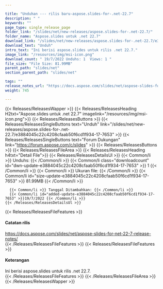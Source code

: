```yaml
---

title: "Unduhan --- rilis baru-aspose.slides-for-.net-22.7"
description: " "
keywords: ""
page_type: single_release_page
folder_link: "/slides/net/new-releases/aspose.slides-for-.net-22.7/"
folder_name: "Aspose.slides untuk .net 22.7"
download_link: "/slides/net/new-releases/aspose.slides-for-.net-22.7/e3884045c22c4208cfaab50f6cd1f934-17-7653"
download_text: "Unduh"
intro_text: "Ini berisi aspose.slides untuk rilis .net 22.7."
image_link: "/resources/img/msi-icon.png"
download_count: " 19/7/2022 Unduhs: 1  Views: 1 "
file_size: "File Size: 81.99MB"
parent_path: "slides/net"
section_parent_path: "slides/net"

tags: ""
release_notes_url: "https://docs.aspose.com/slides/net/aspose-slides-for-net-22-7-release-notes/"
weight: 745

---
```


{{< Releases/ReleasesWapper >}}
  {{< Releases/ReleasesHeading H2txt="Aspose.slides untuk .net 22.7" imagelink="/resources/img/msi-icon.png">}}
  {{< Releases/ReleasesButtons >}}
    {{< Releases/ReleasesSingleButtons text="Unduh" link="/slides/net/new-releases/aspose.slides-for-.net-22.7/e3884045c22c4208cfaab50f6cd1f934-17-7653" >}}
    {{< Releases/ReleasesSingleButtons text="Forum Dukungan" link="https://forum.aspose.com/c/slides" >}}
  {{< Releases/ReleasesButtons >}}
  {{< Releases/ReleasesFileArea >}}
    {{< Releases/ReleasesHeading h4txt="Detail File">}}
    {{< Releases/ReleasesDetailsUl >}}
      {{< Common/li >}} Unduhs: {{< /Common/li >}}
      {{< Common/li class="downloadcount" id="dwn-update-e3884045c22c4208cfaab50f6cd1f934-17-7653" >}} 1 {{< /Common/li >}}
      {{< Common/li >}} Ukuran file: {{< /Common/li >}}
      {{< Common/li id="size-update-e3884045c22c4208cfaab50f6cd1f934-17-7653" >}} 81.99MB {{< /Common/li >}}

      {{< Common/li >}} Tanggal Ditambahkan: {{< /Common/li >}}
      {{< Common/li id="added-update-e3884045c22c4208cfaab50f6cd1f934-17-7653" >}}19/7/2022 {{< /Common/li >}}
    {{< /Releases/ReleasesDetailsUl >}}

  {{< Releases/ReleasesFileFeatures >}}
      <h4>Catatan rilis</h4><div><a href='https://docs.aspose.com/slides/net/aspose-slides-for-net-22-7-release-notes/'>https://docs.aspose.com/slides/net/aspose-slides-for-net-22-7-release-notes/</a></div>
  {{< /Releases/ReleasesFileFeatures >}}
  {{< Releases/ReleasesFileFeatures >}}
      <h4>Keterangan</h4><div class="HTMLDescription">Ini berisi aspose.slides untuk rilis .net 22.7.</div>
  {{< /Releases/ReleasesFileFeatures >}}
 {{< /Releases/ReleasesFileArea >}}
{{< /Releases/ReleasesWapper >}}



